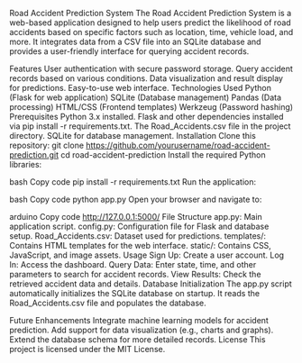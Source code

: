 Road Accident Prediction System
The Road Accident Prediction System is a web-based application designed to help users predict the likelihood of road accidents based on specific factors such as location, time, vehicle load, and more. It integrates data from a CSV file into an SQLite database and provides a user-friendly interface for querying accident records.

Features
User authentication with secure password storage.
Query accident records based on various conditions.
Data visualization and result display for predictions.
Easy-to-use web interface.
Technologies Used
Python (Flask for web application)
SQLite (Database management)
Pandas (Data processing)
HTML/CSS (Frontend templates)
Werkzeug (Password hashing)
Prerequisites
Python 3.x installed.
Flask and other dependencies installed via pip install -r requirements.txt.
The Road_Accidents.csv file in the project directory.
SQLite for database management.
Installation
Clone this repository:
git clone https://github.com/yourusername/road-accident-prediction.git
cd road-accident-prediction
Install the required Python libraries:

bash Copy code pip install -r requirements.txt Run the application:

bash Copy code python app.py Open your browser and navigate to:

arduino Copy code http://127.0.0.1:5000/ File Structure app.py: Main application script. config.py: Configuration file for Flask and database setup. Road_Accidents.csv: Dataset used for predictions. templates/: Contains HTML templates for the web interface. static/: Contains CSS, JavaScript, and image assets. Usage Sign Up: Create a user account. Log In: Access the dashboard. Query Data: Enter state, time, and other parameters to search for accident records. View Results: Check the retrieved accident data and details. Database Initialization The app.py script automatically initializes the SQLite database on startup. It reads the Road_Accidents.csv file and populates the database.

Future Enhancements Integrate machine learning models for accident prediction. Add support for data visualization (e.g., charts and graphs). Extend the database schema for more detailed records. License This project is licensed under the MIT License.
